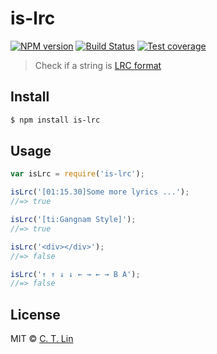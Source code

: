 # is-lrc

[![NPM version][npm-image]][npm-url]
[![Build Status][travis-image]][travis-url]
[![Test coverage][coveralls-image]][coveralls-url]

> Check if a string is [LRC format][lrc-format]

## Install

```sh
$ npm install is-lrc
```

## Usage

```js
var isLrc = require('is-lrc');

isLrc('[01:15.30]Some more lyrics ...');
//=> true

isLrc('[ti:Gangnam Style]');
//=> true

isLrc('<div></div>');
//=> false

isLrc('↑ ↑ ↓ ↓ ← → ← → B A');
//=> false
```

## License
MIT © [C. T. Lin](https://github.com/chentsulin)

[npm-image]: https://img.shields.io/npm/v/is-lrc.svg?style=flat-square
[npm-url]: https://npmjs.org/package/is-lrc
[travis-image]: https://travis-ci.org/chentsulin/is-lrc.svg
[travis-url]: https://travis-ci.org/chentsulin/is-lrc
[coveralls-image]: https://img.shields.io/coveralls/chentsulin/is-lrc.svg?style=flat-square
[coveralls-url]: https://coveralls.io/r/chentsulin/is-lrc
[lrc-format]: http://en.wikipedia.org/wiki/LRC_(file_format)
